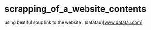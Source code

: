 # scrapping_of_a_website_contents
using beatiful soup
link to the website : (datatau)[www.datatau.com]
